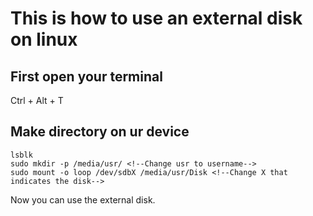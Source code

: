 # This is how to use an external disk on linux
## First open your terminal
Ctrl + Alt + T

## Make directory on ur device

```
lsblk
sudo mkdir -p /media/usr/ <!--Change usr to username-->
sudo mount -o loop /dev/sdbX /media/usr/Disk <!--Change X that indicates the disk-->
```
Now you can use the external disk.
